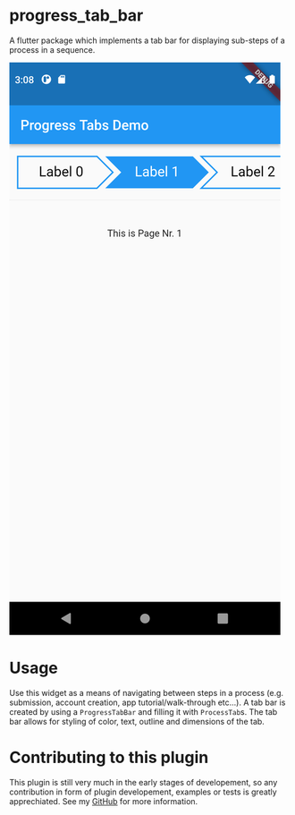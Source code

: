 # progress_tab_bar
A flutter package which implements a tab bar for displaying sub-steps of a process in a sequence.

![Example 1](https://raw.githubusercontent.com/underwhelmingToaster/progress_tab_bar/master/example/images/example1.png "Example 1")

# Usage

Use this widget as a means of navigating between steps in a process (e.g. submission, account creation, app tutorial/walk-through etc...). 
A tab bar is created by using a `ProgressTabBar` and filling it with `ProcessTab`s. The tab bar allows for styling 
of color, text, outline and dimensions of the tab.

# Contributing to this plugin
This plugin is still very much in the early stages of developement, so any contribution in form of
plugin developement, examples or tests is greatly apprechiated. See my [GitHub](https://github.com/underwhelmingToaster/progress_tab_bar) for more information.
